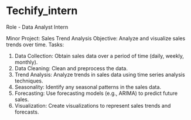 # Techify_intern
Role - Data Analyst Intern


Minor Project: Sales Trend Analysis
Objective: Analyze and visualize sales trends over time.
Tasks:
1.	Data Collection: Obtain sales data over a period of time (daily, weekly, monthly).
2.	Data Cleaning: Clean and preprocess the data.
3.	Trend Analysis: Analyze trends in sales data using time series analysis techniques.
4.	Seasonality: Identify any seasonal patterns in the sales data.
5.	Forecasting: Use forecasting models (e.g., ARIMA) to predict future sales.
6.	Visualization: Create visualizations to represent sales trends and forecasts.
